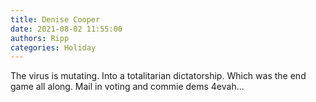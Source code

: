 ```yaml
---
title: Denise Cooper
date: 2021-08-02 11:55:00
authors: Ripp
categories: Holiday
---
```


 The virus is mutating.
Into a totalitarian dictatorship.
Which was the end game all along. Mail in voting and commie dems 4evah...